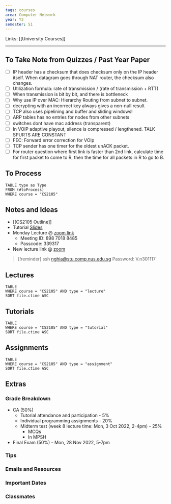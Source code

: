 ```yaml
---
tags: courses
area: Computer Network
year: Y2
semester: S1
---
```

Links: [[University Courses]]
___
## To Take Note from Quizzes / Past Year Paper

- [ ] IP header has a checksum that does checksum only on the IP header itself. When datagram goes through NAT router, the checksum also changes.
- [ ] Utilization formula: rate of transmission / (rate of transmission + RTT)
- [ ] When transmission is bit by bit, and there is bottleneck
- [ ] Why use IP over MAC: Hierarchy Routing from subnet to subnet. 
- [ ] decrypting with an incorrect key always gives a non-null result
- [ ] TCP also uses pipelining and buffer and sliding windows!
- [ ] ARP tables has no entries for nodes from other subnets
- [ ] switches dont have mac address (transparent)
- [ ] In VOIP adaptive playout, silence is compressed / lengthened. TALK SPURTS ARE CONSTANT
- [ ] FEC: Forward error correction for VOIp
- [ ] TCP sender has one timer for the oldest unACK packet.
- [ ] For router question where first link is faster than 2nd link, calculate time for first packet to come to R, then the time for all packets in R to go to B. 

## To Process
```dataview
TABLE type as Type
FROM (#toProcess) 
WHERE course = "CS2105"
```

## Notes and Ideas
- [[CS2105 Outline]]
- Tutorial [Slides](https://drive.google.com/drive/folders/1nGatWw3UdrjK2vPAEbl-YeryisNjZhTN?usp=sharing)
- Monday Lecture @ [zoom link](https://nus-sg.zoom.us/j/89870188485?pwd=N0hYbjMzQjhGbnNrcHZnbU5nbjRqdz09)
	- Meeting ID: 898 7018 8485  
	- Passcode: 339317
- New lecture link @ [zoom](https://nus-sg.zoom.us/j/89475342926?pwd=ek8yWUZXekM2V0diRVM4TVBlRW9hZz09)

> [!reminder]
>  ssh nghia@stu.comp.nus.edu.sg
>  Password: V.n301117
## Lectures
```dataview
TABLE 
WHERE course = "CS2105" AND type = "lecture"
SORT file.ctime ASC
```

## Tutorials
```dataview
TABLE 
WHERE course = "CS2105" AND type = "tutorial"
SORT file.ctime ASC
```

## Assignments
```dataview
TABLE 
WHERE course = "CS2105" AND type = "assignment"
SORT file.ctime ASC
```

## Extras
### Grade Breakdown
- CA (50%) 
	- Tutorial attendance and participation - 5% 
	- Individual programming assignments - 20% 
	- Midterm test (week 8 lecture time: Mon, 3 Oct 2022, 2-4pm) - 25% 
		- MCQs 
		- In MPSH
- Final Exam (50%) - Mon, 28 Nov 2022, 5-7pm 
### Tips
### Emails and Resources
### Important Dates
### Classmates